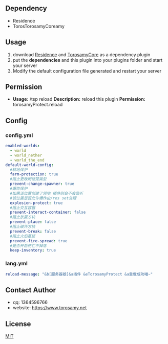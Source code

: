 ## Dependency
- Residence
- TorosTorosamyCoreamy
## Usage
1. download [Residence](https://www.zrips.net/residence/) and [TorosamyCore](https://github.com/ToroSamy/TorosamyCore) as a dependency plugin
2. put the **dependencies** and this plugin into your plugins folder and start your server
3. Modify the default configuration file generated and restart your server
## Permission
- **Usage:** /tsp reload
  **Description:** reload this plugin
  **Permission:** torosamyProtect.reload


## Config

### config.yml
```yml
enabled-worlds:
  - world
  - world_nether
  - world_the_end
default-world-config:
  #耕地保护
  farm-protection: true
  #阻止更改刷怪笼类型
  prevent-change-spawner: true
  #爆炸保护
  #如果该位置创建了领地 插件则会不会监听
  #该位置是否允许爆炸由/res set处理
  explosion-protect: true
  #阻止交互容器
  prevent-interact-container: false
  #阻止放置方块
  prevent-place: false
  #阻止破坏方块
  prevent-break: false
  #阻止火焰蔓延
  prevent-fire-spread: true
  #是否开启死亡不掉落
  keep-inventory: true

```

### lang.yml
```yml
reload-message: "&b[服务器娘]&a插件 &eTorosamyProtect &a重载成功喵~"
```

## Contact Author

- qq: 1364596766
- website: https://www.torosamy.net

## License

[MIT](./LICENSE)

